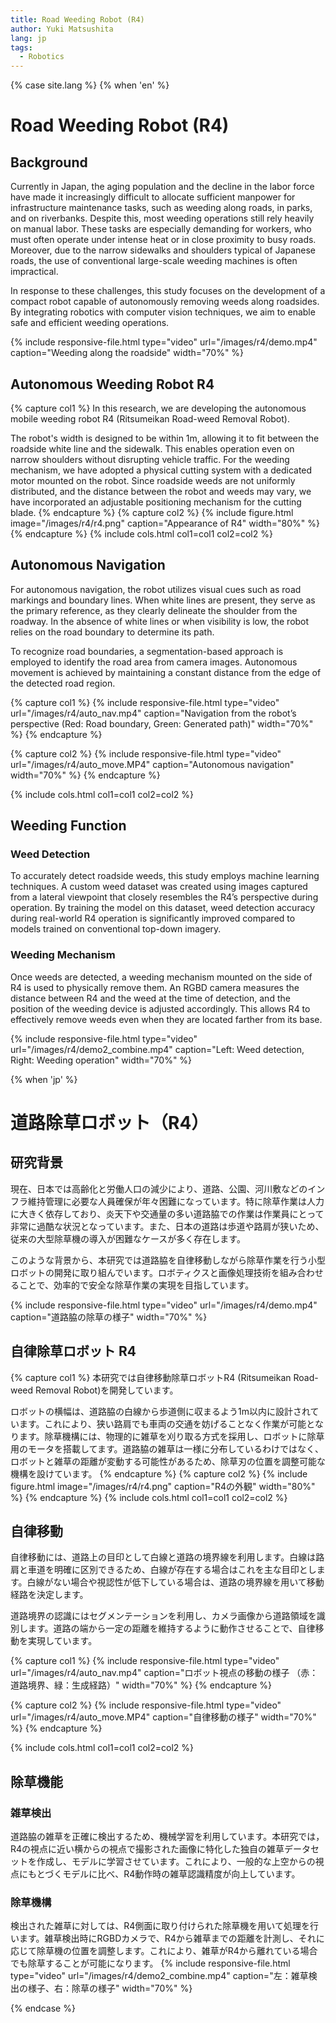 ```yaml
---
title: Road Weeding Robot (R4)
author: Yuki Matsushita
lang: jp
tags:
  - Robotics
---
```


{% case site.lang %}
{% when 'en' %}
# Road Weeding Robot (R4)

## Background
Currently in Japan, the aging population and the decline in the labor force have made it increasingly difficult to allocate sufficient manpower for infrastructure maintenance tasks, such as weeding along roads, in parks, and on riverbanks. Despite this, most weeding operations still rely heavily on manual labor. These tasks are especially demanding for workers, who must often operate under intense heat or in close proximity to busy roads. Moreover, due to the narrow sidewalks and shoulders typical of Japanese roads, the use of conventional large-scale weeding machines is often impractical.

In response to these challenges, this study focuses on the development of a compact robot capable of autonomously removing weeds along roadsides. By integrating robotics with computer vision techniques, we aim to enable safe and efficient weeding operations.

{% include responsive-file.html type="video" url="/images/r4/demo.mp4" caption="Weeding along the roadside" width="70%" %}

## Autonomous Weeding Robot R4
{% capture col1 %}
In this research, we are developing the autonomous mobile weeding robot R4 (Ritsumeikan Road-weed Removal Robot).

The robot's width is designed to be within 1m, allowing it to fit between the roadside white line and the sidewalk. This enables operation even on narrow shoulders without disrupting vehicle traffic. For the weeding mechanism, we have adopted a physical cutting system with a dedicated motor mounted on the robot. Since roadside weeds are not uniformly distributed, and the distance between the robot and weeds may vary, we have incorporated an adjustable positioning mechanism for the cutting blade.
{% endcapture %}
{% capture col2 %}
{%
  include figure.html
  image="/images/r4/r4.png"
  caption="Appearance of R4"
  width="80%"
%}
{% endcapture %}
{%
  include cols.html
  col1=col1
  col2=col2
%}

## Autonomous Navigation 
For autonomous navigation, the robot utilizes visual cues such as road markings and boundary lines. When white lines are present, they serve as the primary reference, as they clearly delineate the shoulder from the roadway. In the absence of white lines or when visibility is low, the robot relies on the road boundary to determine its path.

To recognize road boundaries, a segmentation-based approach is employed to identify the road area from camera images. Autonomous movement is achieved by maintaining a constant distance from the edge of the detected road region.

{% capture col1 %}
{% include responsive-file.html type="video" url="/images/r4/auto_nav.mp4" caption="Navigation from the robot’s perspective (Red: Road boundary, Green: Generated path)" width="70%" %}
{% endcapture %}

{% capture col2 %}
{% include responsive-file.html type="video" url="/images/r4/auto_move.MP4" caption="Autonomous navigation" width="70%" %}
{% endcapture %}

{%
  include cols.html
  col1=col1
  col2=col2
%}

## Weeding Function

### Weed Detection

To accurately detect roadside weeds, this study employs machine learning techniques. A custom weed dataset was created using images captured from a lateral viewpoint that closely resembles the R4’s perspective during operation. By training the model on this dataset, weed detection accuracy during real-world R4 operation is significantly improved compared to models trained on conventional top-down imagery.

### Weeding Mechanism

Once weeds are detected, a weeding mechanism mounted on the side of R4 is used to physically remove them. An RGBD camera measures the distance between R4 and the weed at the time of detection, and the position of the weeding device is adjusted accordingly. This allows R4 to effectively remove weeds even when they are located farther from its base.

{% include responsive-file.html type="video" url="/images/r4/demo2_combine.mp4" caption="Left: Weed detection, Right: Weeding operation" width="70%" %}

{% when 'jp' %}
# 道路除草ロボット（R4）

## 研究背景
現在、日本では高齢化と労働人口の減少により、道路、公園、河川敷などのインフラ維持管理に必要な人員確保が年々困難になっています。特に除草作業は人力に大きく依存しており、炎天下や交通量の多い道路脇での作業は作業員にとって非常に過酷な状況となっています。また、日本の道路は歩道や路肩が狭いため、従来の大型除草機の導入が困難なケースが多く存在します。

このような背景から、本研究では道路脇を自律移動しながら除草作業を行う小型ロボットの開発に取り組んでいます。ロボティクスと画像処理技術を組み合わせることで、効率的で安全な除草作業の実現を目指しています。

{% include responsive-file.html type="video" url="/images/r4/demo.mp4" caption="道路脇の除草の様子" width="70%" %}

## 自律除草ロボット R4
{% capture col1 %}
本研究では自律移動除草ロボットR4 (Ritsumeikan Road-weed Removal Robot)を開発しています。

ロボットの横幅は、道路脇の白線から歩道側に収まるよう1m以内に設計されています。これにより、狭い路肩でも車両の交通を妨げることなく作業が可能となります。除草機構には、物理的に雑草を刈り取る方式を採用し、ロボットに除草用のモータを搭載してます。道路脇の雑草は一様に分布しているわけではなく、ロボットと雑草の距離が変動する可能性があるため、除草刃の位置を調整可能な機構を設けています。
{% endcapture %}
{% capture col2 %}
{%
  include figure.html
  image="/images/r4/r4.png"
  caption="R4の外観"
  width="80%"
%}
{% endcapture %}
{%
  include cols.html
  col1=col1
  col2=col2
%}

## 自律移動
自律移動には、道路上の目印として白線と道路の境界線を利用します。白線は路肩と車道を明確に区別できるため、白線が存在する場合はこれを主な目印とします。白線がない場合や視認性が低下している場合は、道路の境界線を用いて移動経路を決定します。

道路境界の認識にはセグメンテーションを利用し、カメラ画像から道路領域を識別します。道路の端から一定の距離を維持するように動作させることで、自律移動を実現しています。

{% capture col1 %}
{% include responsive-file.html type="video" url="/images/r4/auto_nav.mp4" caption="ロボット視点の移動の様子
（赤：道路境界、緑：生成経路）" width="70%" %}
{% endcapture %}

{% capture col2 %}
{% include responsive-file.html type="video" url="/images/r4/auto_move.MP4" caption="自律移動の様子" width="70%" %}
{% endcapture %}

{%
  include cols.html
  col1=col1
  col2=col2
%}

## 除草機能
### 雑草検出
道路脇の雑草を正確に検出するため、機械学習を利用しています。本研究では，R4の視点に近い横からの視点で撮影された画像に特化した独自の雑草データセットを作成し、モデルに学習させています。これにより、一般的な上空からの視点にもとづくモデルに比べ、R4動作時の雑草認識精度が向上しています。

### 除草機構
検出された雑草に対しては、R4側面に取り付けられた除草機を用いて処理を行います。雑草検出時にRGBDカメラで、R4から雑草までの距離を計測し、それに応じて除草機の位置を調整します。これにより、雑草がR4から離れている場合でも除草することが可能になります。
{% include responsive-file.html type="video" url="/images/r4/demo2_combine.mp4" caption="左：雑草検出の様子、右：除草の様子" width="70%" %}

{% endcase %}